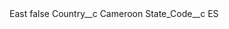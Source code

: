 <?xml version="1.0" encoding="UTF-8"?>
<CustomMetadata xmlns="http://soap.sforce.com/2006/04/metadata" xmlns:xsi="http://www.w3.org/2001/XMLSchema-instance" xmlns:xsd="http://www.w3.org/2001/XMLSchema">
    <label>East</label>
    <protected>false</protected>
    <values>
        <field>Country__c</field>
        <value xsi:type="xsd:string">Cameroon</value>
    </values>
    <values>
        <field>State_Code__c</field>
        <value xsi:type="xsd:string">ES</value>
    </values>
</CustomMetadata>
